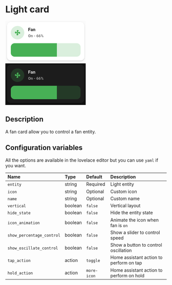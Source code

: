 # Light card

![Fan light](../images/fan-light.png)
![Fan dark](../images/fan-dark.png)

## Description

A fan card allow you to control a fan entity.

## Configuration variables

All the options are available in the lovelace editor but you can use `yaml` if you want.

| Name                      | Type    | Default     | Description                              |
| :------------------------ | :------ | :---------- | :--------------------------------------- |
| `entity`                  | string  | Required    | Light entity                             |
| `icon`                    | string  | Optional    | Custom icon                              |
| `name`                    | string  | Optional    | Custom name                              |
| `vertical`                | boolean | `false`     | Vertical layout                          |
| `hide_state`              | boolean | `false`     | Hide the entity state                    |
| `icon_animation`          | boolean | `false`     | Animate the icon when fan is `on`        |
| `show_percentage_control` | boolean | `false`     | Show a slider to control speed           |
| `show_oscillate_control`  | boolean | `false`     | Show a button to control oscillation     |
| `tap_action`              | action  | `toggle`    | Home assistant action to perform on tap  |
| `hold_action`             | action  | `more-icon` | Home assistant action to perform on hold |
